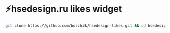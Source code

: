 # ⚡️hsedesign.ru likes widget

```sh
git clone https://github.com/bozzhik/hsedesign-likes.git && cd hsedesign-likes && pnpm i && code .
```
